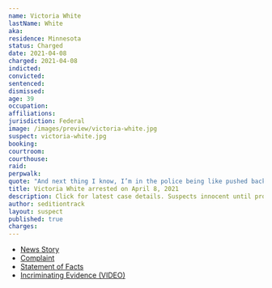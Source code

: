 ```yaml
---
name: Victoria White
lastName: White
aka:
residence: Minnesota
status: Charged
date: 2021-04-08
charged: 2021-04-08
indicted:
convicted: 
sentenced: 
dismissed: 
age: 39
occupation:
affiliations:
jurisdiction: Federal
image: /images/preview/victoria-white.jpg
suspect: victoria-white.jpg
booking:
courtroom:
courthouse:
raid:
perpwalk:
quote: "And next thing I know, I’m in the police being like pushed backwards like ping pong of sorts and the next thing I know I’m in the State Capitol."
title: Victoria White arrested on April 8, 2021
description: Click for latest case details. Suspects innocent until proven guilty.
author: seditiontrack
layout: suspect
published: true
charges:
---
```

- [News Story](https://krocnews.com/rochester-woman-faces-6-federal-charges-connected-to-capitol-riot/)
- [Complaint](https://www.justice.gov/usao-dc/case-multi-defendant/file/1385536/download)
- [Statement of Facts](https://www.justice.gov/usao-dc/case-multi-defendant/file/1385541/download)
- [Incriminating Evidence (VIDEO)](https://www.youtube.com/watch?v=NUoBiRXZs5Q)
